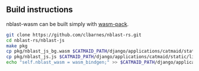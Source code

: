 ## Build instructions

nblast-wasm can be built simply with [wasm-pack](https://github.com/rustwasm/wasm-pack).

```sh
git clone https://github.com/clbarnes/nblast-rs.git
cd nblast-rs/nblast-js
make pkg
cp pkg/nblast_js_bg.wasm $CATMAID_PATH/django/applications/catmaid/static/libs/nblast-wasm
cp pkg/nblast_js.js $CATMAID_PATH/django/applications/catmaid/static/libs/nblast-wasm
echo "self.nblast_wasm = wasm_bindgen;" >> $CATMAID_PATH/django/applications/catmaid/static/libs/nblast-wasm/nblast_js.js
```
